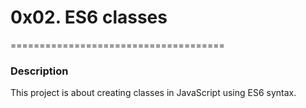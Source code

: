 # 0x02. ES6 classes
=====================================
### Description
This project is about creating classes in JavaScript using ES6 syntax.